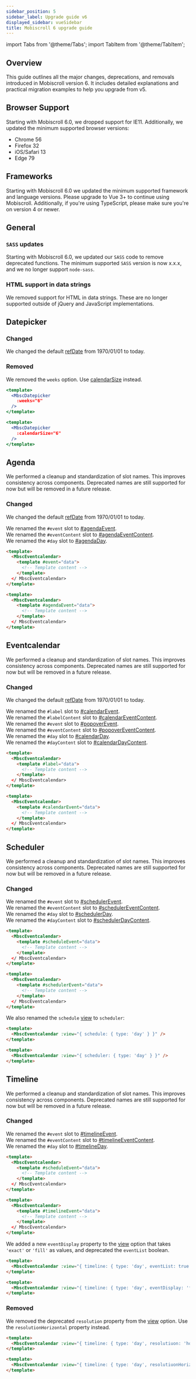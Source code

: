 ```yaml
---
sidebar_position: 5
sidebar_label: Upgrade guide v6
displayed_sidebar: vueSidebar
title: Mobiscroll 6 upgrade guide
---
```


import Tabs from '@theme/Tabs';
import TabItem from '@theme/TabItem';

## Overview

This guide outlines all the major changes, deprecations, and removals introduced in Mobiscroll version 6. It includes detailed explanations and practical migration examples to help you upgrade from v5.

## Browser Support

Starting with Mobiscroll 6.0, we dropped support for IE11. Additionally, we updated the minimum supported browser versions:

* Chrome 56
* Firefox 32
* iOS/Safari 13
* Edge 79

## Frameworks

Starting with Mobiscroll 6.0 we updated the minimum supported framework and language versions. Please upgrade to Vue 3+ to continue using Mobiscroll. Additionally, if you're using TypeScript, please make sure you're on version 4 or newer.


## General

### `SASS` updates

Starting with Mobiscroll 6.0, we updated our `SASS` code to remove deprecated functions. The minimum supported `SASS` version is now x.x.x, and we no longer support `node-sass`.

### HTML support in data strings 

We removed support for HTML in data strings. These are no longer supported outside of jQuery and JavaScript implementations.


## Datepicker

### Changed

We changed the default [refDate](/vue/datepicker/api#opt-refDate) from 1970/01/01 to today.

### Removed

We removed the `weeks` option. Use [calendarSize](/vue/datepicker/api#opt-calendarSize) instead.

<Tabs>
  <TabItem value="old" label="Old code" default>

```jsx
<template>
  <MbscDatepicker
    :weeks="6"
  />
</template>
```

  </TabItem>
  <TabItem value="new" label="New code">

```jsx
<template>
  <MbscDatepicker
    :calendarSize="6"
  />
</template>
```

  </TabItem>
</Tabs>

## Agenda

We performed a cleanup and standardization of slot names. This improves consistency across components. Deprecated names are still supported for now but will be removed in a future release.

### Changed

We changed the default [refDate](/vue/eventcalendar/api#opt-refDate) from 1970/01/01 to today.

We renamed the `#event` slot to [#agendaEvent](/vue/eventcalendar/api#slot-agendaEvent).  
We renamed the `#eventContent` slot to [#agendaEventContent](/vue/eventcalendar/api#slot-agendaEventContent).  
We renamed the `#day` slot to [#agendaDay](/vue/eventcalendar/api#slot-agendaDay).  


<Tabs>
  <TabItem value="old" label="Old code" default>

```html
<template>
  <MbscEventcalendar>
    <template #event="data">
      <!-- Template content -->
    </template>
  </ MbscEventcalendar>
</template>
```

  </TabItem>
  <TabItem value="new" label="New code">

```html
<template>
  <MbscEventcalendar>
    <template #agendaEvent="data">
      <!-- Template content -->
    </template>
  </ MbscEventcalendar>
</template>
```

  </TabItem>
</Tabs>


## Eventcalendar

We performed a cleanup and standardization of slot names. This improves consistency across components. Deprecated names are still supported for now but will be removed in a future release.

### Changed

We changed the default [refDate](/vue/eventcalendar/api#opt-refDate) from 1970/01/01 to today.

We renamed the `#label` slot to [#calendarEvent](/vue/eventcalendar/api#slot-calendarEvent).  
We renamed the `#labelContent` slot to [#calendarEventContent](/vue/eventcalendar/api#slot-calendarEventContent).  
We renamed the `#event` slot to [#popoverEvent](/vue/eventcalendar/api#slot-popoverEvent).  
We renamed the `#eventContent` slot to [#popoverEventContent](/vue/eventcalendar/api#slot-popoverEventContent).  
We renamed the `#day` slot to [#calendarDay](/vue/eventcalendar/api#slot-calendarDay).  
We renamed the `#dayContent` slot to [#calendarDayContent](/vue/eventcalendar/api#slot-calendarDayContent).  


<Tabs>
  <TabItem value="old" label="Old code" default>

```html
<template>
  <MbscEventcalendar>
    <template #label="data">
      <!-- Template content -->
    </template>
  </ MbscEventcalendar>
</template>
```

  </TabItem>
  <TabItem value="new" label="New code">

```html
<template>
  <MbscEventcalendar>
    <template #calendarEvent="data">
      <!-- Template content -->
    </template>
  </ MbscEventcalendar>
</template>
```

  </TabItem>
</Tabs>


## Scheduler

We performed a cleanup and standardization of slot names. This improves consistency across components. Deprecated names are still supported for now but will be removed in a future release.

### Changed

We renamed the `#event` slot to [#schedulerEvent](/vue/eventcalendar/api#slot-schedulerEvent).  
We renamed the `#eventContent` slot to [#schedulerEventContent](/vue/eventcalendar/api#slot-schedulerEventContent).  
We renamed the `#day` slot to [#schedulerDay](/vue/eventcalendar/api#slot-schedulerDay).  
We renamed the `#dayContent` slot to [#schedulerDayContent](/vue/eventcalendar/api#slot-schedulerDayContent).  


<Tabs>
  <TabItem value="old" label="Old code" default>

```html
<template>
  <MbscEventcalendar>
    <template #scheduleEvent="data">
      <!-- Template content -->
    </template>
  </ MbscEventcalendar>
</template>
```

  </TabItem>
  <TabItem value="new" label="New code">

```html
<template>
  <MbscEventcalendar>
    <template #schedulerEvent="data">
      <!-- Template content -->
    </template>
  </ MbscEventcalendar>
</template>
```

  </TabItem>
</Tabs>

We also renamed the `schedule` [view](/vue/eventcalendar/api#opt-view) to `scheduler`:

<Tabs>
  <TabItem value="old" label="Old code" default>


```html
<template>
  <MbscEventcalendar :view="{ schedule: { type: 'day' } }" />
</template>
```

  </TabItem>
  <TabItem value="new" label="New code">

```html
<template>
  <MbscEventcalendar :view="{ scheduler: { type: 'day' } }" />
</template>
```

  </TabItem>
</Tabs>

## Timeline

We performed a cleanup and standardization of slot names. This improves consistency across components. Deprecated names are still supported for now but will be removed in a future release.

### Changed

We renamed the `#event` slot to [#timelineEvent](/vue/eventcalendar/api#slot-timelineEvent).  
We renamed the `#eventContent` slot to [#timelineEventContent](/vue/eventcalendar/api#slot-timelineEventContent).  
We renamed the `#day` slot to [#timelineDay](/vue/eventcalendar/api#slot-timelineDay).  


<Tabs>
  <TabItem value="old" label="Old code" default>

```html
<template>
  <MbscEventcalendar>
    <template #scheduleEvent="data">
      <!-- Template content -->
    </template>
  </ MbscEventcalendar>
</template>
```

  </TabItem>
  <TabItem value="new" label="New code">

```html
<template>
  <MbscEventcalendar>
    <template #timelineEvent="data">
      <!-- Template content -->
    </template>
  </ MbscEventcalendar>
</template>
```

  </TabItem>
</Tabs>

We added a new `eventDisplay` property to the [view](/vue/eventcalendar/api#opt-view) option that takes `'exact'` or `'fill'` as values, and deprecated the `eventList` boolean.

<Tabs>
  <TabItem value="old" label="Old code" default>

```html
<template>
  <MbscEventcalendar :view="{ timeline: { type: 'day', eventList: true } }" />
</template>
```

  </TabItem>
  <TabItem value="new" label="New code">

```html
<template>
  <MbscEventcalendar :view="{ timeline: { type: 'day', eventDisplay: 'fill' } }" />
</template>
```

  </TabItem>
</Tabs>

### Removed

We removed the deprecated `resolution` property from the [view](/vue/eventcalendar/api#opt-view) option. Use the `resolutionHorizontal` property instead.

<Tabs>
  <TabItem value="old" label="Old code" default>

```html
<template>
  <MbscEventcalendar :view="{ timeline: { type: 'day', resolutiuon: 'hour' } }" />
</template>
```

  </TabItem>
  <TabItem value="new" label="New code">

```html
<template>
  <MbscEventcalendar :view="{ timeline: { type: 'day', resolutiuonHorizontal: 'hour' } }" />
</template>
```

  </TabItem>
</Tabs>
